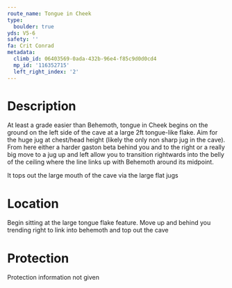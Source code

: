 ```yaml
---
route_name: Tongue in Cheek
type:
  boulder: true
yds: V5-6
safety: ''
fa: Crit Conrad
metadata:
  climb_id: 06403569-0ada-432b-96e4-f85c9d0d0cd4
  mp_id: '116352715'
  left_right_index: '2'
---
```

# Description
At least a grade easier than Behemoth, tongue in Cheek begins on the ground on the left side of the cave at a large 2ft tongue-like flake. Aim for the huge jug at chest/head height (likely the only non sharp jug in the cave). From here either a harder gaston beta behind you and to the right or a really big move to a jug up and left allow you to transition rightwards into the belly of the ceiling where the line links up with Behemoth around its midpoint.

It tops out the large mouth of the cave via the large flat jugs

# Location
Begin sitting at the large tongue flake feature. Move up and behind you trending right to link into behemoth and top out the cave

# Protection
Protection information not given
